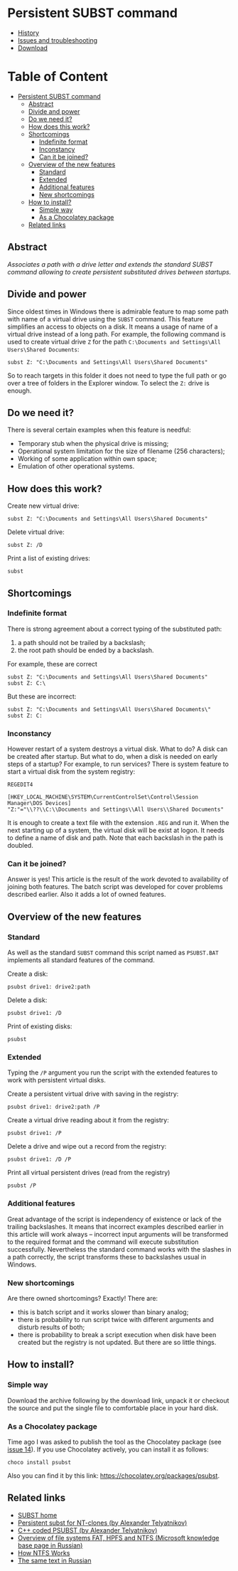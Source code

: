 # Persistent SUBST command #

* [History](History.md)
* [Issues and troubleshooting](IssuesAndTroubleshooting.md)
* [Download](https://github.com/ildar-shaimordanov/psubst/releases)

<!-- md-toc-begin -->
# Table of Content
* [Persistent SUBST command](#persistent-subst-command)
  * [Abstract](#abstract)
  * [Divide and power](#divide-and-power)
  * [Do we need it?](#do-we-need-it)
  * [How does this work?](#how-does-this-work)
  * [Shortcomings](#shortcomings)
    * [Indefinite format](#indefinite-format)
    * [Inconstancy](#inconstancy)
    * [Can it be joined?](#can-it-be-joined)
  * [Overview of the new features](#overview-of-the-new-features)
    * [Standard](#standard)
    * [Extended](#extended)
    * [Additional features](#additional-features)
    * [New shortcomings](#new-shortcomings)
  * [How to install?](#how-to-install)
    * [Simple way](#simple-way)
    * [As a Chocolatey package](#as-a-chocolatey-package)
  * [Related links](#related-links)
<!-- md-toc-end -->

## Abstract ##

_Associates a path with a drive letter and extends the standard SUBST command allowing to create persistent substituted drives between startups._

## Divide and power ##

Since oldest times in Windows there is admirable feature to map some path with name of a virtual drive using the `SUBST` command. This feature simplifies an access to objects on a disk. It means a usage of name of a virtual drive instead of a long path. For example, the following command is used to create virtual drive `Z` for the path `C:\Documents and Settings\All Users\Shared Documents`:

```
subst Z: "C:\Documents and Settings\All Users\Shared Documents" 
```

So to reach targets in this folder it does not need to type the full path or go over  a tree of folders in the Explorer window. To select the `Z:` drive is enough.

## Do we need it? ##

There is several certain examples when this feature is needful:

* Temporary stub when the physical drive is missing;
* Operational system limitation for the size of filename (256 characters);
* Working of some application within own space;
* Emulation of other operational systems.

## How does this work? ##

Create new virtual drive:

```
subst Z: "C:\Documents and Settings\All Users\Shared Documents" 
```

Delete virtual drive:

```
subst Z: /D 
```

Print a list of existing drives:

```
subst 
```

## Shortcomings ##

### Indefinite format ###

There is strong agreement about a correct typing of the substituted path:

1. a path should not be trailed by a backslash;
1. the root path should be ended by a backslash.

For example, these are correct

```
subst Z: "C:\Documents and Settings\All Users\Shared Documents" 
subst Z: C:\ 
```

But these are incorrect:

```
subst Z: "C:\Documents and Settings\All Users\Shared Documents\" 
subst Z: C: 
```

### Inconstancy ###

However restart of a system destroys a virtual disk. What to do? A disk can be created after startup. But what to do, when a disk is needed on early steps of a startup? For example, to run services? There is system feature to start a virtual disk from the system registry:

```
REGEDIT4 

[HKEY_LOCAL_MACHINE\SYSTEM\CurrentControlSet\Control\Session Manager\DOS Devices] 
"Z:"="\\??\\C:\\Documents and Settings\\All Users\\Shared Documents" 
```

It is enough to create a text file with the extension `.REG` and run it. When the next starting up of a system, the virtual disk will be exist at logon. It needs to define a name of disk and path. Note that each backslash in the path is doubled.

### Can it be joined? ###

Answer is yes! This article is the result of the work devoted to availability of joining both features. The batch script was developed for cover problems described earlier. Also it adds a lot of owned features.

## Overview of the new features ##

### Standard ###

As well as the standard `SUBST` command this script named as `PSUBST.BAT` implements all standard features of the command.

Create a disk:

```
psubst drive1: drive2:path 
```

Delete a disk:

```
psubst drive1: /D 
```

Print of existing disks:

```
psubst 
```

### Extended ###

Typing the `/P` argument you run the script with the extended features to work with persistent virtual disks.

Create a persistent virtual drive with saving in the registry:

```
psubst drive1: drive2:path /P 
```

Create a virtual drive reading about it from the registry:

```
psubst drive1: /P 
```

Delete a drive and wipe out a record from the registry:

```
psubst drive1: /D /P 
```

Print all virtual persistent drives (read from the registry)

```
psubst /P 
```

### Additional features ###

Great advantage of the script is independency of existence or lack of the trailing backslashes. It means that incorrect examples described earlier in this article will work always – incorrect input arguments will be transformed to the required format and the command will execute substitution successfully. Nevertheless the standard command works with the slashes in a path correctly, the script transforms these to backslashes usual in Windows.

### New shortcomings ###

Are there owned shortcomings? Exactly! There are:

* this is batch script and it works slower than binary analog;
* there is probability to run script twice with different arguments and disturb results of both;
* there is probability to break a script execution when disk have been created but the registry is not updated. But there are so little things.

## How to install? ##

### Simple way ###

Download the archive following by the download link, unpack it or checkout the source and put the single file to comfortable place in your hard disk.

### As a Chocolatey package ###

Time ago I was asked to publish the tool as the Chocolatey package (see [issue 14](https://github.com/ildar-shaimordanov/psubst/issues/14)). If you use Chocolatey actively, you can install it as follows:

```
choco install psubst
```

Also you can find it by this link: https://chocolatey.org/packages/psubst.

## Related links ##

* [SUBST home](http://technet.microsoft.com/en-us/library/bb491006.aspx)
* [Persistent subst for NT-clones (by Alexander Telyatnikov)](http://alter.org.ua/en/docs/win/persist_subst/)
* [C++ coded PSUBST (by Alexander Telyatnikov)](http://alter.org.ua/en/soft/win/psubst/)
* [Overview of file systems FAT, HPFS and NTFS (Microsoft knowledge base page in Russian)](http://support.microsoft.com/kb/100108)
* [How NTFS Works](http://technet.microsoft.com/en-us/library/cc781134.aspx)
* [The same text in Russian](http://debugger.ru/articles/psubst)
